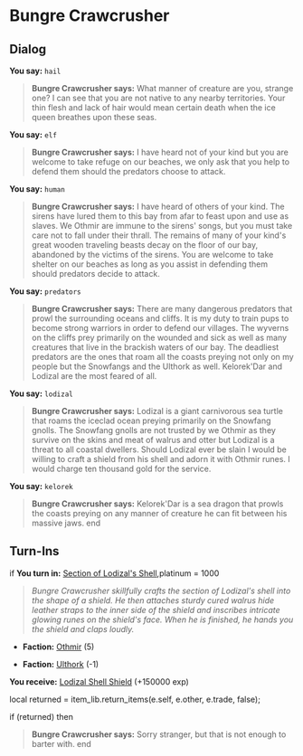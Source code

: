 # Bungre Crawcrusher


## Dialog

**You say:** `hail`



>**Bungre Crawcrusher says:** What manner of creature are you, strange one? I can see that you are not native to any nearby territories. Your thin flesh and lack of hair would mean certain death when the ice queen breathes upon these seas.

**You say:** `elf`



>**Bungre Crawcrusher says:** I have heard not of your kind but you are welcome to take refuge on our beaches, we only ask that you help to defend them should the predators choose to attack.

**You say:** `human`



>**Bungre Crawcrusher says:** I have heard of others of your kind. The sirens have lured them to this bay from afar to feast upon and use as slaves. We Othmir are immune to the sirens' songs, but you must take care not to fall under their thrall. The remains of many of your kind's great wooden traveling beasts decay on the floor of our bay, abandoned by the victims of the sirens. You are welcome to take shelter on our beaches as long as you assist in defending them should predators decide to attack.

**You say:** `predators`



>**Bungre Crawcrusher says:** There are many dangerous predators that prowl the surrounding oceans and cliffs. It is my duty to train pups to become strong warriors in order to defend our villages. The wyverns on the cliffs prey primarily on the wounded and sick as well as many creatures that live in the brackish waters of our bay. The deadliest predators are the ones that roam all the coasts preying not only on my people but the Snowfangs and the Ulthork as well. Kelorek'Dar and Lodizal are the most feared of all.

**You say:** `lodizal`



>**Bungre Crawcrusher says:** Lodizal is a giant carnivorous sea turtle that roams the iceclad ocean preying primarily on the Snowfang gnolls. The Snowfang gnolls are not trusted by we Othmir as they survive on the skins and meat of walrus and otter but Lodizal is a threat to all coastal dwellers. Should Lodizal ever be slain I would be willing to craft a shield from his shell and adorn it with Othmir runes. I would charge ten thousand gold for the service.

**You say:** `kelorek`



>**Bungre Crawcrusher says:** Kelorek'Dar is a sea dragon that prowls the coasts preying on any manner of creature he can fit between his massive jaws.
end

## Turn-Ins





if **You turn in:** [Section of Lodizal's Shell](/item/22815),platinum = 1000


>*Bungre Crawcrusher skillfully crafts the section of Lodizal's shell into the shape of a shield. He then attaches sturdy cured walrus hide leather straps to the inner side of the shield and inscribes intricate glowing runes on the shield's face. When he is finished, he hands you the shield and claps loudly.*


* __Faction:__ [Othmir](/faction/432) (5)


* __Faction:__ [Ulthork](/faction/431) (-1)


 **You receive:**  [Lodizal Shell Shield](/item/22816) (+150000 exp)

local returned = item_lib.return_items(e.self, e.other, e.trade, false);

if (returned) then


>**Bungre Crawcrusher says:** Sorry stranger, but that is not enough to barter with.
end
